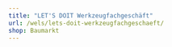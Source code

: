 ```yaml
---
title: "LET'S DOIT Werkzeugfachgeschäft"
url: /wels/lets-doit-werkzeugfachgeschaeft/
shop: Baumarkt
---
```

